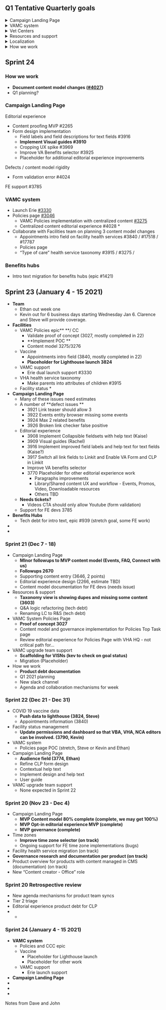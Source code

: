 ## Q1 Tentative Quarterly goals 

<details><summary>Campaign Landing Page</summary>

 *  Editorial experience
 *  Governance post-MVP?
 *  Train
 *  Launch!
</details>

<details><summary>VAMC system</summary>

 * Launch X VAMCs to dual state (and full?)
 *  VAMC top task pages: 
    * Policies, other?
    * Editorial experience
 * Vaccine health services - Service location data (phone numbers, etc)
 * IA governance 
</details>

<details><summary>Vet Centers</summary>
 
 * Iterate on VHA health service taxonomy
 * Build Vet Center MVP
</details>

<details><summary>Resources and support</summary>

* Video editorial experience (blocked by D9)
* Search based on tag
* TBD based on roadmap

</details>

<details><summary>Localization</summary>

* TBD
* There will be CMS Core / Product team collaboration on this initiative

</details>

<details><summary>How we work</summary>

* Improve collaboration with various product teams?
* Contribute to VA design system?
* Define services?

</details>

## Sprint 24

### How we work
 * **Document content model changes ([#4027](https://github.com/department-of-veterans-affairs/va.gov-cms/issues/4027))**
 * Q1 planning?

### Campaign Landing Page 

Editorial experience 

 * Content proofing MVP #2265
 * Form design implementation
   * Field labels and field descriptions for text fields #3916
   *  **Implement Visual guides #3910**
   * Cropping UX spike #3969
   * Improve VA Benefits selector #3925
   * Placeholder for additional editorial experience improvements 
   
Defects / content model rigidity

 * Form validation error #4024
  
FE support #3785
        
### VAMC system

 * Launch Erie  [#3330](https://github.com/department-of-veterans-affairs/va.gov-cms/issues/3330)
 * Policies page  [#3046](https://github.com/department-of-veterans-affairs/va.gov-cms/issues/3046)
   *  VAMC Policies implementation with centralized content  [#3275](https://github.com/department-of-veterans-affairs/va.gov-cms/issues/3275)
   *  Centralized content editorial experience #4028 
      * 
 * Collaborate with Facilities team on planning 3 content model changes
   * Appointments intro field on facility health services #3840 / #17518 / #17787
   * Policies page 
   * “Type of care” health service taxonomy #3915 / #3275 / 
  

### Benefits hubs

 * Intro text migration for benefits hubs (epic #1421)

## Sprint 23 (January 4 - 15 2021)

*   **Team**
    *   Ethan out week one
    *   Kevin out for 6 business days starting Wednesday Jan 6.  Clarence and Steve will provide coverage. 
*   **Facilities**
    *   VAMC Policies epic**  **/ CC 
        *   Validate  proof of concept (3027, mostly completed in 22)
        *   **Implement POC **
        *   Content model 3275/3276
    *   Vaccine 
        *   Appointments intro field (3840, mostly completed in 22) 
        *   **Placeholder for Lighthouse launch 3824**
    *   VAMC support
        *   Erie dual launch support #3330
    *   VHA health service taxonomy 
        *   Make parents into attributes of children #3915
    *   Facility status
        *   
*   **Campaign Landing Page**
    *   Many of these issues need estimates
    *   A number of **defect issues **
        *   3921 Link teaser should allow 3
        *   3922 Events entity browser missing some events
        *   3924 Max 2 related benefits
        *   3926 Broken link checker false positive
    *   Editorial experience
        *   3908 Implement Collapsible fieldsets with help text (Kaise) 
        *   3909 Visual guides (Rachel) 
        *   3916 Implement improved field labels and help text for text fields (Kaise?) 
        *   3917 Switch all link fields to Linkit and Enable VA Form and CLP in Linkit 
        *   Improve VA benefits selector 
        *   3770 Placeholder for other editorial experience work 
            *   Paragraphs improvements
            *   Library/Shared content UX and workflow - Events, Promos, Video, Downloadable resources
            *   Others TBD
    *   **Needs tickets?**
        *   Videos CTA should only allow Youtube (form validation)
    *   Support for FE devs 3785
*   **Benefits Hubs**
    *   Tech debt for intro text, epic #939 (stretch goal, some FE work)
*   
*   


### Sprint 21 (Dec 7 - 18)



*   Campaign Landing Page
    *   **MInor followups to MVP content model (Events, FAQ, Connect with us)**
    *   **Followups 2670**
    *   Supporting content entry (3646, 2 points)
    *   Editorial experience design (2266, estimate TBD)
    *   Content model documentation for FE devs (needs issue) 
*   Resources & support
    *   **Taxonomy view is showing dupes and missing some content (3603)**
    *   Q&A logic refactoring (tech debt)
    *   Renaming LC to R&S (tech debt)
*   VAMC System Policies Page 
    *   **Proof of concept 3027**
    *   Content model and governance implementation for Policies Top Task page 
    *   Review editorial experience for Policies Page with VHA HQ - not critical path for…
*   VAMC upgrade team support
    *   **Scaffolding for VISNs (kev to check on goal status)**
    *   Migration (Placeholder)
*   How we work
    *   **Product debt documentation**
    *   Q1 2021 planning
    *   New slack channel 
    *   Agenda and collaboration mechanisms for week


### Sprint 22 (Dec 21 - Dec 31)



*   COVID 19 vaccine data 
    *   **Push data to lighthouse (3824, Steve)**
    *   Appointments information (3840)
*   Facility status management
    *   **Update permissions and dashboard so that VBA, VHA, NCA editors can be involved. (3790, Kevin)**
*   VAMC system
    *   Policies page POC (stretch, Steve or Kevin and Ethan)
*   Campaign Landing Page
    *   **Audience field (3774, Ethan)**
    *   Refine CLP form design
    *   Contextual help text
    *   Implement design and help text
    *   User guide
*   VAMC upgrade team support
    *   None expected in Sprint 22


### Sprint 20 (Nov 23 - Dec 4)



*   Campaign Landing Page
    *   **MVP Content model 80% complete (complete, we may get 100%)**
    *   **MVP Opt-in editorial experience MVP (complete)**
    *   **MVP governance (complete)**
*   Time zones
    *   **Improve time zone selector (on track)**
    *   Ongoing support for FE time zone implementations (bugs)
*   Facility health service migration (on track)
*   **Governance research and documentation per product (on track)**
*   Product overview for products with content managed in CMS (documentation) (on track)
*   New “Content creator - Office” role


### Sprint 20 Retrospective review

*   New agenda mechanisms for product team syncs
*   Tier 2 triage
*   Editorial experience product debt for CLP
*   
    *   


### 


### 


### Sprint 24 (January 4 - 15 2021)



*   **VAMC system**
    *   Policies and CCC epic
    *   Vaccine 
        *   Placeholder for Lighthouse launch
        *   Placeholder for other work
    *   VAMC support
        *   Erie launch support
*   **Campaign Landing Page**
*   
*   
*   

Notes from Dave and John
